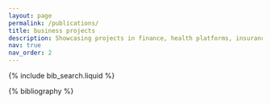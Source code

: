 ```yaml
---
layout: page
permalink: /publications/
title: business projects
description: Showcasing projects in finance, health platforms, insurance, and mobility, focused on practical solutions and strategic insights.
nav: true
nav_order: 2
---
```


<!-- _pages/publications.md -->

<!-- Bibsearch Feature -->

{% include bib_search.liquid %}

<div class="publications">

{% bibliography %}

</div>
